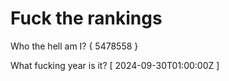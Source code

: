 # Fuck the rankings

Who the hell am I?
{ 5478558 }

What fucking year is it?
[ 2024-09-30T01:00:00Z ]

